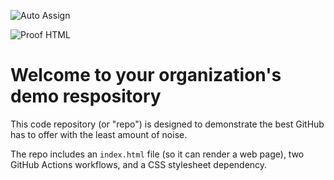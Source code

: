 ![Auto Assign](https://github.com/Armsombon1/demo-repository/actions/workflows/auto-assign.yml/badge.svg)

![Proof HTML](https://github.com/Armsombon1/demo-repository/actions/workflows/proof-html.yml/badge.svg)

# Welcome to your organization's demo respository
This code repository (or "repo") is designed to demonstrate the best GitHub has to offer with the least amount of noise.

The repo includes an `index.html` file (so it can render a web page), two GitHub Actions workflows, and a CSS stylesheet dependency.
